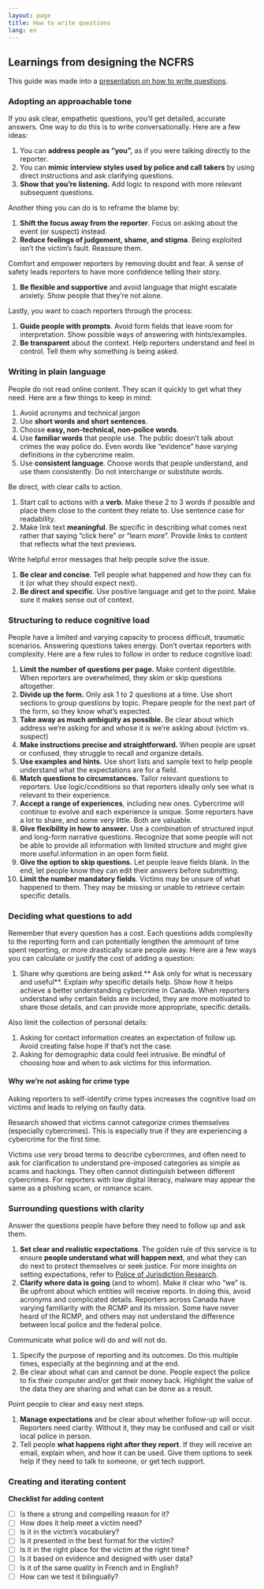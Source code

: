 ```yaml
---
layout: page
title: How to write questions
lang: en
---
```

## Learnings from designing the NCFRS

This guide was made into a [presentation on how to write questions](https://docs.google.com/presentation/d/1ZSTjB_tbYNp1LvbO5m8Pn5dUkC7Fv4roU59t1lVLNDs/edit#slide=id.g4cea57f733_0_0).

### Adopting an approachable tone

If you ask clear, empathetic questions, you’ll get detailed, accurate answers. One way to do this is to write conversationally. Here are a few ideas:

1. You can **address people as “you”,** as if you were talking directly to the reporter. 
2. You can **mimic interview styles used by police and call takers** by using direct instructions and ask clarifying questions. 
3. **Show that you’re listening.** Add logic to respond with more relevant subsequent questions.

Another thing you can do is to reframe the blame by:

1. **Shift the focus away from the reporter**.
Focus on asking  about the event (or suspect) instead.
2. **Reduce feelings of judgement, shame, and stigma**.
Being exploited isn’t the victim’s fault. Reassure them.

Comfort and empower reporters by removing doubt and fear. A sense of safety leads reporters to have more confidence telling their story. 

1. **Be flexible and supportive** and avoid language that might escalate anxiety. Show people that they’re not alone.

Lastly, you want to coach reporters through the process:

1. **Guide people with prompts**.
Avoid form fields that leave room for interpretation. Show possible ways of answering with hints/examples.
2. **Be transparent** about the context.
Help reporters understand and feel in control. Tell them why something is being asked.

### Writing in plain language

People do not read online content. They scan it quickly to get what they need. Here are a few things to keep in mind:

1. Avoid acronyms and technical jargon
2. Use **short words and short sentences**.
3. Choose **easy, non-technical, non-police words**.
4. Use **familiar words** that people use.
The public doesn’t talk about crimes the way police do. Even words like “evidence” have varying definitions in the cybercrime realm.
5. Use **consistent language**.
Choose words that people understand, and use them consistently. Do not interchange or substitute words.

Be direct, with clear calls to action. 

1. Start call to actions with a **verb**. 
Make these 2 to 3 words if possible and place them close to the content they relate to. Use sentence case for readability. 
2. Make link text **meaningful**. 
Be specific in describing what comes next rather that saying “click here” or “learn more”. Provide links to content that reflects what the text previews.

Write helpful error messages that help people solve the issue.

1. **Be clear and concise**. 
Tell people what happened and how they can fix it (or what they should expect next). 
2. **Be direct and specific**. 
Use positive language and get to the point. Make sure it makes sense out of context. 

### Structuring to reduce cognitive load

People have a limited and varying capacity to process difficult, traumatic scenarios. Answering questions takes energy. Don’t overtax reporters with complexity. Here are a few rules to follow in order to reduce cognitive load:

1. **Limit the number of questions per page.**
Make content digestible. When reporters are overwhelmed, they skim or skip questions altogether. 
2. **Divide up the form.**
Only ask 1 to 2 questions at a time. Use short sections to group questions by topic. Prepare people for the next part of the form, so they know what’s expected. 
3. **Take away as much ambiguity as possible.**
Be clear about which address we’re asking for and whose it is we’re asking about (victim vs. suspect)
4. **Make instructions precise and straightforward.**
When people are upset or confused, they struggle to recall and organize details. 
5. **Use examples and hints.**
Use short lists and sample text to help people understand what the expectations are for a field.
6. **Match questions to circumstances.**
Tailor relevant questions to reporters. 
Use logic/conditions so that reporters ideally only see what is relevant to their experience. 
7. **Accept a range of experiences**, including new ones. 
Cybercrime will continue to evolve and each experience is unique. Some reporters have a lot to share, and some very little. Both are valuable.  
8. **Give flexibility in how to answer.**
Use a combination of structured input and long-form narrative questions. Recognize that some people will not be able to provide all information with limited structure and might give more useful information in an open form field.
9. **Give the option to skip questions.**
Let people leave fields blank. In the end, let people know they can edit their answers before submitting.
10. **Limit the number mandatory fields**. 
Victims may be unsure of what happened to them. They may be missing or unable to retrieve certain specific details. 

### Deciding what questions to add

Remember that every question has a cost. Each questions adds complexity to the reporting form and can potentially lengthen the ammount of time spent reporting, or more drastically scare people away. Here are a few ways you can calculate or justify the cost of adding a question:

1. Share why questions are being asked.** Ask only for what is necessary and useful**. 
Explain *why* specific details help. Show *how* it helps achieve a better understanding cybercrime in Canada. When reporters understand why certain fields are included, they are more motivated to share those details, and can provide more appropriate, specific details. 

Also limit the collection of personal details:

1. Asking for contact information creates an expectation of follow up.
Avoid creating false hope if that’s not the case.    
2. Asking for demographic data could feel intrusive.
Be mindful of choosing how and when to ask victims for this information. 


#### Why we’re not asking for crime type

Asking reporters to self-identify crime types increases the cognitive load on victims and leads to relying on faulty data. 

Research showed that victims cannot categorize crimes themselves (especially cybercrimes). This is especially true if they are experiencing a cybercrime for the first time. 

Victims use very broad terms to describe cybercrimes, and often need to ask for clarification to understand pre-imposed categories as simple as scams and hackings.
They often cannot distinguish between different cybercrimes. For reporters with low digital literacy, malware may appear the same as a phishing scam, or romance scam. 

### Surrounding questions with clarity

Answer the questions people have before they need to follow up and ask them. 

1. **Set clear and realistic expectations**. 
The golden rule of this service is to ensure **people understand what will happen next**, and what they can do next to protect themselves or seek justice. For more insights on setting expectations, refer to [Police of Jurisdiction Research](https://docs.google.com/presentation/d/1Prc-qWuf5YB6uwHQ5LnHpzYv89ks07MNp73eBpZAk5c/edit#slide=id.g5e1ddb98c9_0_436).
2. **Clarify where data is going** (and to whom). Make it clear who “we” is. Be upfront about which entities will receive reports. In doing this, avoid acronyms and complicated details. Reporters across Canada have varying familiarity with the RCMP and its mission. Some have never heard of the RCMP, and others may not understand the difference between local police and the federal police. 

Communicate what police will do and will not do.

1. Specify the purpose of reporting and its outcomes.
Do this multiple times, especially at the beginning and at the end.
2. Be clear about what can and cannot be done.
People expect the police to fix their computer and/or get their money back. Highlight the value of the data they are sharing and what can be done as a result. 

Point people to clear and easy next steps.

1. **Manage expectations** and be clear about whether follow-up will occur. Reporters need clarity. Without it, they may be confused and call or visit local police in person. 
2. Tell people **what happens right after they report**. If they will receive an email, explain when, and how it can be used. Give them options to seek help if they need to talk to someone, or get tech support.

### Creating and iterating content

**Checklist for adding content**
- [ ] Is there a strong and compelling reason for it?
- [ ] How does it help meet a victim need?
- [ ] Is it in the victim’s vocabulary?
- [ ] Is it presented in the best format for the victim?
- [ ] Is it in the right place for the victim at the right time?
- [ ] Is it based on evidence and designed with user data? 
- [ ] Is it of the same quality in French and in English?
- [ ] How can we test it bilingually?
